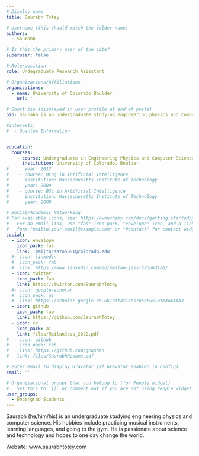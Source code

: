 ```yaml
---
# Display name
title: Saurabh Totey

# Username (this should match the folder name)
authors:
  - Saurabh

# Is this the primary user of the site?
superuser: false

# Role/position
role: Undegraduate Research Asisstant

# Organizations/Affiliations
organizations:
  - name: University of Colorado Boulder
    url: ''

# Short bio (displayed in user profile at end of posts)
bio: Saurabh is an undergraduate studying engineering physics and computer science.

#interests:
#  - Quantum Information 


education:
  courses:
    - course: Undergraduate in Engineering Physics and Computer Science
      institution: University of Colorado, Boulder
#      year: 2012
#    - course: MEng in Artificial Intelligence
#      institution: Massachusetts Institute of Technology
#      year: 2009
#    - course: BSc in Artificial Intelligence
#      institution: Massachusetts Institute of Technology
#      year: 2008

# Social/Academic Networking
# For available icons, see: https://wowchemy.com/docs/getting-started/page-builder/#icons
#   For an email link, use "fas" icon pack, "envelope" icon, and a link in the
#   form "mailto:your-email@example.com" or "#contact" for contact widget.
social:
  - icon: envelope
    icon_pack: fas
    link: 'mailto:sato5081@colorado.edu'
  #- icon: linkedin
  #  icon_pack: fab
  #  link: https://www.linkedin.com/in/meilan-jess-5abb631a0/
  - icon: twitter
    icon_pack: fab
    link: https://twitter.com/SaurabhTotey
  #- icon: google-scholar
  #  icon_pack: ai
  #  link: https://scholar.google.co.uk/citations?user=sIwtMXoAAAAJ
  - icon: github
    icon_pack: fab
    link: https://github.com/SaurabhTotey
  - icon: cv
    icon_pack: ai
    link: files/MeilanJess_2022.pdf
#  - icon: github
#    icon_pack: fab
#    link: https://github.com/gcushen
#   link: files/SaurabhResume.pdf

# Enter email to display Gravatar (if Gravatar enabled in Config)
email: ''

# Organizational groups that you belong to (for People widget)
#   Set this to `[]` or comment out if you are not using People widget.
user_groups:
  - Undergrad Students
---
```


Saurabh (he/him/his) is an undergraduate studying engineering physics and computer science. His hobbies include practicing musical instruments, learning languages, and going to the gym. He is passionate about science and technology and hopes to one day change the world.

Website: www.saurabhtotey.com
